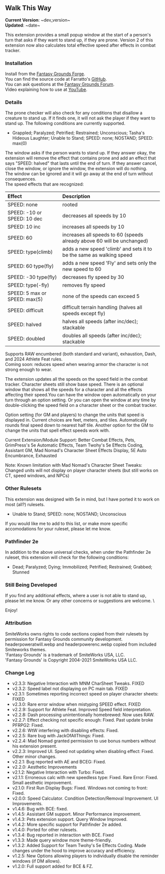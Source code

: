 ## Walk This Way
**Current Version**: ~dev_version~ \
**Updated**: ~date~

This extension provides a small popup window at the start of a person's turn that asks if they want to stand up, if they are prone. Version 2 of this extension now also calculates total effective speed after effects in combat tracker.

### Installation

Install from the [Fantasy Grounds Forge](https://forge.fantasygrounds.com/shop/items/1940/view). \
You can find the source code at Farratto's [GitHub](https://github.com/Farratto/WalkThisWay). \
You can ask questions at the [Fantasy Grounds Forum](https://www.fantasygrounds.com/forums/showthread.php?82914-Walk-this-Way-for-5e). \
Video explaining how to use at [YouTube](https://youtu.be/FmA9JoUoXps).

### Details

The prone checker will also check for any conditions that disallow a creature to stand up.  If it finds one, it will not ask the player if they want to stand up.  The following conditions are currently supported.

* Grappled; Paralyzed; Petrified; Restrained; Unconscious; Tasha's Hideous Laughter; Unable to Stand; SPEED: none; NOSTAND; SPEED: max(0)

The window asks if the person wants to stand up.  If they answer okay, the extension will remove the effect that contains prone and add an effect that says "SPEED: halved" that lasts until the end of turn.  If they answer cancel, close the window, or ignore the window, the extension will do nothing. \
The window  can be ignored and it will go away at the end of turn without consequences. \
The speed effects that are recognized:

| Effect | Description |
| :--- | :--- |
| SPEED: none | rooted
| SPEED: -10 or SPEED: 10 dec | decreases all speeds by 10 |
| SPEED: 10 inc | increases all speeds by 10 |
| SPEED: 60 | increases all speeds to 60 (speeds already above 60 will be unchanged) |
| SPEED: type(climb) | adds a new speed 'climb' and sets it to be the same as walking speed |
| SPEED: 60 type(fly) | adds a new speed 'Fly' and sets only the new speed to 60 |
| SPEED: -30 type(fly) | decreases fly speed by 30 |
| SPEED: type(-fly) | removes fly speed |
| SPEED: 5 max or SPEED: max(5) | none of the speeds can exceed 5
| SPEED: difficult | difficult terrain handling (halves all speeds except fly) |
| SPEED: halved | halves all speeds (after inc/dec); stackable |
| SPEED: doubled | doubles all speeds (after inc/dec); stackable |

Supports RAW encumbered (both standard and variant), exhaustion, Dash, and 2024 Athlete Feat rules. \
Coming soon: reduces speed when wearing armor the character is not strong enough to wear.

The extension updates all the speeds on the speed field in the combat tracker.  Character sheets still show base speed.  There is an optional window that shows all the speeds for a character and all the effects affecting their speed.You can have the window open automatically on your turn through an option setting.  Or you can open the window at any time by double-clicking the speed field on a character sheet or the combat tracker.

Option setting (for GM and players) to change the units that speed is displayed in.  Current choices are feet, meters, and tiles.  Automatically rounds final speed down to nearest half tile.  Another option for the GM to change the units that spell effect speeds work with.

Current Extension/Module Support: Better Combat Effects, Pets, GrimPress's 5e Automatic Effects, Team Twohy's 5e Effects Coding, Assistant GM, Mad Nomad's Character Sheet Effects Display, 5E Auto Encumbrance, Exhausted

Note: Known limitation with Mad Nomad's Character Sheet Tweaks: Changed units will not display on player character sheets (but still works on CT, speed windows, and NPCs)

### Other Rulesets

This extension was designed with 5e in mind, but I have ported it to work on most (all?) rulesets.

* Unable to Stand; SPEED: none; NOSTAND; Unconscious

If you would like me to add to this list, or make more specific accomodations for your ruleset, please let me know.

### Pathfinder 2e

In addition to the above universal checks, when under the Pathfinder 2e ruleset, this extension will check for the following conditions:

* Dead; Paralyzed; Dying; Immobilized; Petrified; Restrained; Grabbed; Stunned

### Still Being Developed

If you find any additional effects, where a user is not able to stand up, please let me know.  Or any other concerns or suggestions are welcome. \

Enjoy!

### Attribution

SmiteWorks owns rights to code sections copied from their rulesets by permission for Fantasy Grounds community development. \
headerpoweratwill.webp and headerpowerenc.webp copied from included Smiteworks themes. \
'Fantasy Grounds' is a trademark of SmiteWorks USA, LLC. \
'Fantasy Grounds' is Copyright 2004-2021 SmiteWorks USA LLC.

### Change Log

* v2.3.3: Negative Interaction with MNM CharSheet Tweaks. FIXED
* v2.3.2: Speed label not displaying on PC main tab. FIXED
* v2.3.1: Sometimes reporting incorrect speed on player character sheets: FIXED
* v2.3.0: Rare error window when mistyping SPEED effect. FIXED
* v2.2.9: Support for Athlete Feat. Improved Speed field interpretation.
* v2.2.8: Dash processing unintentionally homebrewed: Now uses RAW.
* v2.2.7: Effect checking not specific enough: Fixed. Past update broke PFRPG2: Fixed.
* v2.2.6: WtW interfering with disabling effects: Fixed.
* v2.2.5: Rare bug with JackOfAllThings: Fixed.
* v2.2.4: Mad Nomad granted permission to use bonus numbers without his extension present.
* v2.2.3: Improved UI. Speed not updating when disabling effect: Fixed. Other minor changes.
* v2.2.1: Bug reported with AE and BCEG: Fixed.
* v2.2.0: Aesthetic Improvements
* v2.1.2: Negative Interaction with Turbo: Fixed.
* v2.1.1: Erroneous calc with new speedless type: Fixed. Rare Error: Fixed. Small aesthetic improvement.
* v2.1.0: First Run Display Bugs: Fixed. Windows not coming to front: Fixed.
* v2.0.0: Speed Calculator. Condition Detection/Removal Improvement. UI Improvements.
* v1.4.6: Bug with BCE: fixed.
* v1.4.5: Assistant GM support. Minor Performance improvement.
* v1.4.3: Pets extension support. Query Window Improved.
* v1.4.2: More specific support for Pathfinder 2e added.
* v1.4.0: Ported for other rulesets.
* v1.3.4: Bug reported in interaction with BCE. Fixed
* v1.3.3: Made query window more theme-friendly.
* v1.3.2: Added Support for Team Twohy's 5e Effects Coding. Made changes under the hood to improve accuracy and efficiency.
* v1.2.5: New Options allowing players to individually disable the reminder windows (if DM allows).
* v1.2.0: Full support added for BCE & FZ.